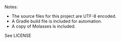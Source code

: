 
Notes:
 * The source files for this project are UTF-8 encoded.
 * A Gradle build file is included for automation.
 * A copy of Molasses is included.

See LICENSE